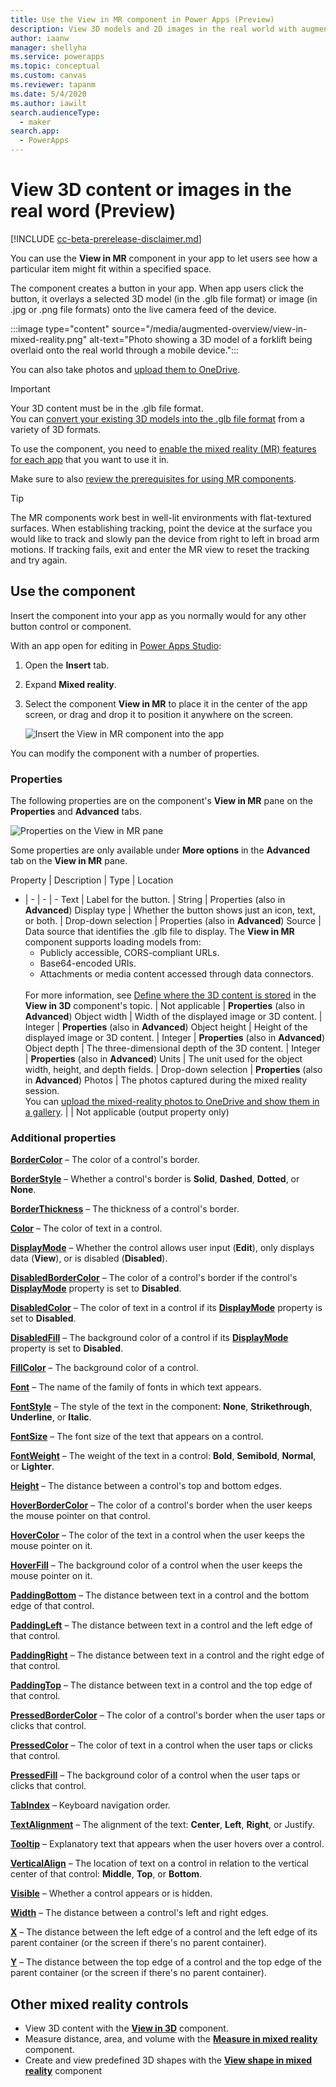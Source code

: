 ```yaml
---
title: Use the View in MR component in Power Apps (Preview)
description: View 3D models and 2D images in the real world with augmented reality features in Power Apps.
author: iaanw
manager: shellyha
ms.service: powerapps
ms.topic: conceptual
ms.custom: canvas
ms.reviewer: tapanm
ms.date: 5/4/2020
ms.author: iawilt
search.audienceType: 
  - maker
search.app: 
  - PowerApps
---
```


# View 3D content or images in the real word (Preview)

[!INCLUDE [cc-beta-prerelease-disclaimer.md](../../includes/cc-beta-prerelease-disclaimer.md)]

You can use the **View in MR** component in your app to let users see how a particular item might fit within a specified space.

The component creates a button in your app. When app users click the button, it overlays a selected 3D model (in the .glb file format) or image (in .jpg or .png file formats) onto the live camera feed of the device.

:::image type="content" source="/media/augmented-overview/view-in-mixed-reality.png" alt-text="Photo showing a 3D model of a forklift being overlaid onto the real world through a mobile device.":::

You can also take photos and [upload them to OneDrive](mixed-reality-take-upload-photos.md).

> [!IMPORTANT]
> Your 3D content must be in the .glb file format.  
> You can [convert your existing 3D models into the .glb file format](/dynamics365/mixed-reality/import-tool/) from a variety of 3D formats.

To use the component, you need to [enable the mixed reality (MR) features for each app](mixed-reality-overview.md#enable-the-mixed-reality-features-for-each-app) that you want to use it in.

Make sure to also [review the prerequisites for using MR components](mixed-reality-overview.md#prerequisites).

> [!TIP]
> The MR components work best in well-lit environments with flat-textured surfaces. When establishing tracking, point the device at the surface you would like to track and slowly pan the device from right to left in broad arm motions. If tracking fails, exit and enter the MR view to reset the tracking and try again.

## Use the component

Insert the component into your app as you normally would for any other button control or component.

With an app open for editing in [Power Apps Studio](https://create.powerapps.com):

1. Open the **Insert** tab.
2. Expand **Mixed reality**.
3. Select the component **View in MR** to place it in the center of the app screen, or drag and drop it to position it anywhere on the screen.

   ![Insert the View in MR component into the app](./media/augmented-view-mr/augmented-view-mr.png "Insert the View in MR component into the app")

You can modify the component with a number of properties.

### Properties

The following properties are on the component's **View in MR** pane on the **Properties** and **Advanced** tabs.

![Properties on the View in MR pane](./media/augmented-view-mr/augmented-view-mr-properties.png "Properties on the View in MR pane")

Some properties are only available under **More options** in the **Advanced** tab on the **View in MR** pane.

Property | Description | Type | Location
- | - | - | -
Text | Label for the button. | String | Properties (also in **Advanced**)
Display type | Whether the button shows just an icon, text, or both. | Drop-down selection | Properties (also in **Advanced**)
Source | Data source that identifies the .glb file to display. The **View in MR** component supports loading models from:<br/><ul><li>Publicly accessible, CORS-compliant URLs.</li><li>Base64-encoded URIs.</li><li>Attachments or media content accessed through data connectors.</li></ul><br/>For more information, see [Define where the 3D content is stored](mixed-reality-component-view-3d.md#define-where-the-3d-content-is-stored) in the **View in 3D** component's topic. | Not applicable | **Properties** (also in **Advanced**)
Object width | Width of the displayed image or 3D content. | Integer | **Properties** (also in **Advanced**)
Object height | Height of the displayed image or 3D content. | Integer | **Properties** (also in **Advanced**)
Object depth | The three-dimensional depth of the 3D content. | Integer | **Properties** (also in **Advanced**)
Units | The unit used for the object width, height, and depth fields. | Drop-down selection | **Properties** (also in **Advanced**)
Photos | The photos captured during the mixed reality session.<br/>You can [upload the mixed-reality photos to OneDrive and show them in a gallery](mixed-reality-take-upload-photos.md). | | Not applicable (output property only)

### Additional properties

**[BorderColor](./controls/properties-color-border.md)** – The color of a control's border.

**[BorderStyle](./controls/properties-color-border.md)** – Whether a control's border is **Solid**, **Dashed**, **Dotted**, or **None**.

**[BorderThickness](./controls/properties-color-border.md)** – The thickness of a control's border.

**[Color](./controls/properties-color-border.md)** – The color of text in a control.

**[DisplayMode](./controls/properties-core.md)** – Whether the control allows user input (**Edit**), only displays data (**View**), or is disabled (**Disabled**).

**[DisabledBorderColor](./controls/properties-color-border.md)** – The color of a control's border if the control's **[DisplayMode](./controls/properties-core.md)** property is set to **Disabled**.

**[DisabledColor](./controls/properties-color-border.md)** – The color of text in a control if its **[DisplayMode](./controls/properties-core.md)** property is set to **Disabled**.

**[DisabledFill](./controls/properties-color-border.md)** – The background color of a control if its **[DisplayMode](./controls/properties-core.md)** property is set to **Disabled**.

**[FillColor](./controls/properties-color-border.md)** – The background color of a control.

**[Font](./controls/properties-text.md)** – The name of the family of fonts in which text appears.

**[FontStyle](./controls/properties-text.md)** – The style of the text in the component: **None**, **Strikethrough**, **Underline**, or **Italic**.

**[FontSize](./controls/properties-text.md)** – The font size of the text that appears on a control.

**[FontWeight](./controls/properties-text.md)** – The weight of the text in a control: **Bold**, **Semibold**, **Normal**, or **Lighter**.

**[Height](./controls/properties-size-location.md)** – The distance between a control's top and bottom edges.

**[HoverBorderColor](./controls/properties-color-border.md)** – The color of a control's border when the user keeps the mouse pointer on that control.

**[HoverColor](./controls/properties-color-border.md)** – The color of the text in a control when the user keeps the mouse pointer on it.

**[HoverFill](./controls/properties-color-border.md)** – The background color of a control when the user keeps the mouse pointer on it.

**[PaddingBottom](./controls/properties-size-location.md)** – The distance between text in a control and the bottom edge of that control.

**[PaddingLeft](./controls/properties-size-location.md)** – The distance between text in a control and the left edge of that control.

**[PaddingRight](./controls/properties-size-location.md)** – The distance between text in a control and the right edge of that control.

**[PaddingTop](./controls/properties-size-location.md)** – The distance between text in a control and the top edge of that control.

**[PressedBorderColor](./controls/properties-color-border.md)** – The color of a control's border when the user taps or clicks that control.

**[PressedColor](./controls/properties-color-border.md)** – The color of text in a control when the user taps or clicks that control.

**[PressedFill](./controls/properties-color-border.md)** – The background color of a control when the user taps or clicks that control.

**[TabIndex](./controls/properties-accessibility.md)** – Keyboard navigation order.

**[TextAlignment](./controls/properties-text.md)** – The alignment of the text: **Center**, **Left**, **Right**, or Justify.

**[Tooltip](./controls/properties-core.md)** – Explanatory text that appears when the user hovers over a control.

**[VerticalAlign](./controls/properties-text.md)** – The location of text on a control in relation to the vertical center of that control: **Middle**, **Top**, or **Bottom**.

**[Visible](./controls/properties-core.md)** – Whether a control appears or is hidden.

**[Width](./controls/properties-size-location.md)** – The distance between a control's left and right edges.

**[X](./controls/properties-size-location.md)** – The distance between the left edge of a control and the left edge of its parent container (or the screen if there's no parent container).

**[Y](./controls/properties-size-location.md)** – The distance between the top edge of a control and the top edge of the parent container (or the screen if there's no parent container).

## Other mixed reality controls

- View 3D content with the **[View in 3D](mixed-reality-component-view-3d.md)** component.
- Measure distance, area, and volume with the **[Measure in mixed reality](mixed-reality-component-measure-distance.md)** component.
- Create and view predefined 3D shapes with the **[View shape in mixed reality](mixed-reality-component-view-shape.md)** component
